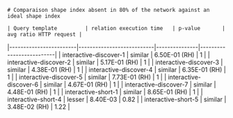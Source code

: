 
    # Comparaison shape index absent in 80% of the network against an ideal shape index
    
    | Query template         | relation execution time   | p-value       |   avg ratio HTTP request |
|------------------------|---------------------------|---------------|--------------------------|
| interactive-discover-1 | similar                   | 6.50E-01 (RH) |                     1    |
| interactive-discover-2 | similar                   | 5.17E-01 (RH) |                     1    |
| interactive-discover-3 | similar                   | 4.38E-01 (RH) |                     1    |
| interactive-discover-4 | similar                   | 6.35E-01 (RH) |                     1    |
| interactive-discover-5 | similar                   | 7.73E-01 (RH) |                     1    |
| interactive-discover-6 | similar                   | 4.67E-01 (RH) |                     1    |
| interactive-discover-7 | similar                   | 4.48E-01 (RH) |                     1    |
| interactive-short-1    | similar                   | 8.65E-01 (RH) |                     1    |
| interactive-short-4    | lesser                    | 8.40E-03      |                     0.82 |
| interactive-short-5    | similar                   | 3.48E-02 (RH) |                     1.22 |
    